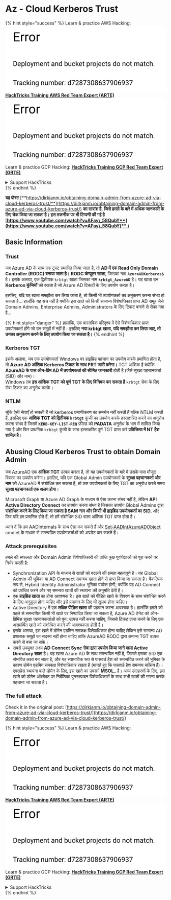 # Az - Cloud Kerberos Trust

{% hint style="success" %}
Learn & practice AWS Hacking:<img src="../../../../.gitbook/assets/image (1) (1).png" alt="" data-size="line">[**HackTricks Training AWS Red Team Expert (ARTE)**](https://training.hacktricks.xyz/courses/arte)<img src="../../../../.gitbook/assets/image (1) (1).png" alt="" data-size="line">\
Learn & practice GCP Hacking: <img src="../../../../.gitbook/assets/image (2).png" alt="" data-size="line">[**HackTricks Training GCP Red Team Expert (GRTE)**<img src="../../../../.gitbook/assets/image (2).png" alt="" data-size="line">](https://training.hacktricks.xyz/courses/grte)

<details>

<summary>Support HackTricks</summary>

* Check the [**subscription plans**](https://github.com/sponsors/carlospolop)!
* **Join the** 💬 [**Discord group**](https://discord.gg/hRep4RUj7f) or the [**telegram group**](https://t.me/peass) or **follow** us on **Twitter** 🐦 [**@hacktricks\_live**](https://twitter.com/hacktricks\_live)**.**
* **Share hacking tricks by submitting PRs to the** [**HackTricks**](https://github.com/carlospolop/hacktricks) and [**HackTricks Cloud**](https://github.com/carlospolop/hacktricks-cloud) github repos.

</details>
{% endhint %}

**यह पोस्ट** [**https://dirkjanm.io/obtaining-domain-admin-from-azure-ad-via-cloud-kerberos-trust/**](https://dirkjanm.io/obtaining-domain-admin-from-azure-ad-via-cloud-kerberos-trust/) **का सारांश है, जिसे हमले के बारे में अधिक जानकारी के लिए चेक किया जा सकता है। इस तकनीक पर भी टिप्पणी की गई है** [**https://www.youtube.com/watch?v=AFay\_58QubY**](https://www.youtube.com/watch?v=AFay\_58QubY)**।**

## Basic Information

### Trust

जब Azure AD के साथ एक ट्रस्ट स्थापित किया जाता है, तो **AD में एक Read Only Domain Controller (RODC) बनाया जाता है।** **RODC कंप्यूटर खाता**, जिसका नाम **`AzureADKerberos$`** है। इसके अलावा, एक द्वितीयक `krbtgt` खाता जिसका नाम **`krbtgt_AzureAD`** है। यह खाता उन **Kerberos कुंजियों** को रखता है जो Azure AD टिकटों के लिए उपयोग करता है।

इसलिए, यदि यह खाता समझौता कर लिया जाता है, तो किसी भी उपयोगकर्ता का अनुकरण करना संभव हो सकता है... हालाँकि यह सच नहीं है क्योंकि इस खाते को किसी सामान्य विशेषाधिकार प्राप्त AD समूह जैसे Domain Admins, Enterprise Admins, Administrators के लिए टिकट बनाने से रोका गया है...

{% hint style="danger" %}
हालांकि, एक वास्तविक परिदृश्य में ऐसे विशेषाधिकार प्राप्त उपयोगकर्ता होंगे जो उन समूहों में नहीं हैं। इसलिए **नया krbtgt खाता, यदि समझौता कर लिया जाए, तो उनका अनुकरण करने के लिए उपयोग किया जा सकता है।**
{% endhint %}

### Kerberos TGT

इसके अलावा, जब एक उपयोगकर्ता Windows पर हाइब्रिड पहचान का उपयोग करके प्रमाणित होता है, तो **Azure AD आंशिक Kerberos टिकट के साथ PRT जारी करेगा।** TGT आंशिक है क्योंकि **AzureAD के पास ऑन-प्रिम AD में उपयोगकर्ता की सीमित जानकारी** होती है (जैसे सुरक्षा पहचानकर्ता (SID) और नाम)।\
Windows तब **इस आंशिक TGT को पूर्ण TGT के लिए विनिमय कर सकता है** `krbtgt` सेवा के लिए सेवा टिकट का अनुरोध करके।

### NTLM

चूंकि ऐसी सेवाएँ हो सकती हैं जो kerberos प्रमाणीकरण का समर्थन नहीं करती हैं बल्कि NTLM करती हैं, इसलिए एक **आंशिक TGT को द्वितीयक `krbtgt`** कुंजी का उपयोग करके हस्ताक्षरित करने का अनुरोध करना संभव है जिसमें **`KERB-KEY-LIST-REQ`** फ़ील्ड को **PADATA** अनुरोध के भाग में शामिल किया गया है और फिर प्राथमिक `krbtgt` कुंजी के साथ हस्ताक्षरित पूर्ण TGT प्राप्त करें **प्रतिक्रिया में NT हैश शामिल है**।

## Abusing Cloud Kerberos Trust to obtain Domain Admin <a href="#abusing-cloud-kerberos-trust-to-obtain-domain-admin" id="abusing-cloud-kerberos-trust-to-obtain-domain-admin"></a>

जब AzureAD एक **आंशिक TGT** उत्पन्न करता है, तो यह उपयोगकर्ता के बारे में उसके पास मौजूद विवरण का उपयोग करेगा। इसलिए, यदि एक Global Admin उपयोगकर्ता के **सुरक्षा पहचानकर्ता और नाम** को AzureAD में संशोधित कर सकता है, तो उस उपयोगकर्ता के लिए TGT का अनुरोध करते समय **सुरक्षा पहचानकर्ता एक अलग होगा**।

Microsoft Graph या Azure AD Graph के माध्यम से ऐसा करना संभव नहीं है, लेकिन **API Active Directory Connect** का उपयोग करना संभव है जिसका उपयोग Global Admins द्वारा **संशोधित करने के लिए किया जा सकता है SAM नाम और किसी भी हाइब्रिड उपयोगकर्ता का SID**, और फिर यदि हम प्रमाणित होते हैं, तो हमें संशोधित SID वाला आंशिक TGT प्राप्त होता है।

ध्यान दें कि हम AADInternals के साथ ऐसा कर सकते हैं और [Set-AADIntAzureADObject](https://aadinternals.com/aadinternals/#set-aadintazureadobject-a) cmdlet के माध्यम से समन्वयित उपयोगकर्ताओं को अपडेट कर सकते हैं।

### Attack prerequisites <a href="#attack-prerequisites" id="attack-prerequisites"></a>

हमले की सफलता और Domain Admin विशेषाधिकारों की प्राप्ति कुछ पूर्वापेक्षाओं को पूरा करने पर निर्भर करती है:

* Synchronization API के माध्यम से खातों को बदलने की क्षमता महत्वपूर्ण है। यह Global Admin की भूमिका या AD Connect समन्वय खाता होने से प्राप्त किया जा सकता है। वैकल्पिक रूप से, Hybrid Identity Administrator भूमिका पर्याप्त होगी, क्योंकि यह AD Connect को प्रबंधित करने और नए समन्वय खातों की स्थापना की अनुमति देती है।
* एक **हाइब्रिड खाता** का होना आवश्यक है। इस खाते को पीड़ित खाते के विवरण के साथ संशोधित करने के लिए अनुकूल होना चाहिए और इसे प्रमाणन के लिए भी सुलभ होना चाहिए।
* Active Directory में एक **लक्षित पीड़ित खाता** की पहचान करना आवश्यक है। हालाँकि हमले को पहले से समन्वयित किसी भी खाते पर निष्पादित किया जा सकता है, Azure AD टेनेट को ऑन-प्रिमिस सुरक्षा पहचानकर्ताओं को पुन: उत्पन्न नहीं करना चाहिए, जिससे टिकट प्राप्त करने के लिए एक असमर्थित खाते को संशोधित करने की आवश्यकता होती है।
* इसके अलावा, इस खाते में डोमेन एडमिन समकक्ष विशेषाधिकार होना चाहिए लेकिन इसे सामान्य AD प्रशासक समूहों का सदस्य नहीं होना चाहिए ताकि AzureAD RODC द्वारा अमान्य TGT उत्पन्न करने से बचा जा सके।
* सबसे उपयुक्त लक्ष्य **AD Connect Sync सेवा द्वारा उपयोग किया जाने वाला Active Directory खाता** है। यह खाता Azure AD के साथ समन्वयित नहीं है, जिससे इसका SID एक संभावित लक्ष्य बन जाता है, और यह स्वाभाविक रूप से पासवर्ड हैश को समन्वयित करने की भूमिका के कारण डोमेन एडमिन समकक्ष विशेषाधिकार रखता है (मानते हुए कि पासवर्ड हैश समन्वय सक्रिय है)। एक्सप्रेस स्थापना वाले डोमेन के लिए, इस खाते का उपसर्ग **MSOL\_** है। अन्य उदाहरणों के लिए, इस खाते को डोमेन ऑब्जेक्ट पर निर्देशिका पुनरुत्पादन विशेषाधिकारों के साथ सभी खातों की गणना करके पहचाना जा सकता है।

### The full attack <a href="#the-full-attack" id="the-full-attack"></a>

Check it in the original post: [https://dirkjanm.io/obtaining-domain-admin-from-azure-ad-via-cloud-kerberos-trust/](https://dirkjanm.io/obtaining-domain-admin-from-azure-ad-via-cloud-kerberos-trust/)

{% hint style="success" %}
Learn & practice AWS Hacking:<img src="../../../../.gitbook/assets/image (1) (1).png" alt="" data-size="line">[**HackTricks Training AWS Red Team Expert (ARTE)**](https://training.hacktricks.xyz/courses/arte)<img src="../../../../.gitbook/assets/image (1) (1).png" alt="" data-size="line">\
Learn & practice GCP Hacking: <img src="../../../../.gitbook/assets/image (2).png" alt="" data-size="line">[**HackTricks Training GCP Red Team Expert (GRTE)**<img src="../../../../.gitbook/assets/image (2).png" alt="" data-size="line">](https://training.hacktricks.xyz/courses/grte)

<details>

<summary>Support HackTricks</summary>

* Check the [**subscription plans**](https://github.com/sponsors/carlospolop)!
* **Join the** 💬 [**Discord group**](https://discord.gg/hRep4RUj7f) or the [**telegram group**](https://t.me/peass) or **follow** us on **Twitter** 🐦 [**@hacktricks\_live**](https://twitter.com/hacktricks\_live)**.**
* **Share hacking tricks by submitting PRs to the** [**HackTricks**](https://github.com/carlospolop/hacktricks) and [**HackTricks Cloud**](https://github.com/carlospolop/hacktricks-cloud) github repos.

</details>
{% endhint %}
